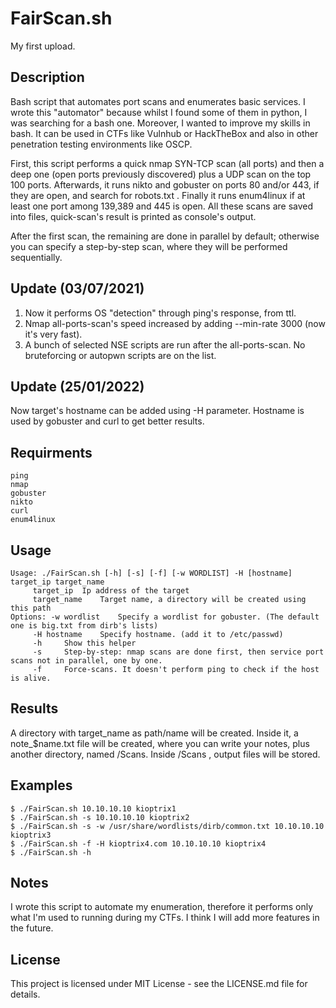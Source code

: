 # FairScan.sh
My first upload.

## Description
Bash script that automates port scans and enumerates basic services.
I wrote this "automator" because whilst I found some of them in python, I was searching for a bash one. Moreover, I wanted to improve my skills in bash.
It can be used in CTFs like Vulnhub or HackTheBox and also in other penetration testing environments like OSCP.

First, this script performs a quick nmap SYN-TCP scan (all ports) and then a deep one (open ports previously discovered) plus a UDP scan on the top 100 ports.
Afterwards, it runs nikto and gobuster on ports 80 and/or 443, if they are open, and search for robots.txt .
Finally it runs enum4linux if at least one port among 139,389 and 445 is open.
All these scans are saved into files, quick-scan's result is printed as console's output.

After the first scan, the remaining are done in parallel by default; otherwise you can specify a step-by-step scan, where they will be performed sequentially.

## Update (03/07/2021)
1. Now it performs OS "detection" through ping's response, from ttl.
2. Nmap all-ports-scan's speed increased by adding --min-rate 3000 (now it's very fast).
3. A bunch of selected NSE scripts are run after the all-ports-scan. No bruteforcing or autopwn scripts are on the list. 

## Update (25/01/2022)
Now target's hostname can be added using -H parameter. Hostname is used by gobuster and curl to get better results.

## Requirments
```
ping
nmap
gobuster
nikto
curl
enum4linux
```

## Usage
```
Usage: ./FairScan.sh [-h] [-s] [-f] [-w WORDLIST] -H [hostname] target_ip target_name
	 target_ip	Ip address of the target
	 target_name	Target name, a directory will be created using this path
Options: -w wordlist	Specify a wordlist for gobuster. (The default one is big.txt from dirb's lists)
	 -H hostname    Specify hostname. (add it to /etc/passwd)
	 -h		Show this helper
   	 -s		Step-by-step: nmap scans are done first, then service port scans not in parallel, one by one.
   	 -f		Force-scans. It doesn't perform ping to check if the host is alive.
```

## Results
A directory with target_name as path/name will be created.
Inside it, a note_$name.txt file will be created, where you can write your notes, plus another directory, named /Scans.
Inside /Scans , output files will be stored.

## Examples
```
$ ./FairScan.sh 10.10.10.10 kioptrix1
$ ./FairScan.sh -s 10.10.10.10 kioptrix2
$ ./FairScan.sh -s -w /usr/share/wordlists/dirb/common.txt 10.10.10.10 kioptrix3
$ ./FairScan.sh -f -H kioptrix4.com 10.10.10.10 kioptrix4
$ ./FairScan.sh -h
```
## Notes
I wrote this script to automate my enumeration, therefore it performs only what I'm used to running during my CTFs.
I think I will add more features in the future.

## License
This project is licensed under MIT License - see the LICENSE.md file for details.





